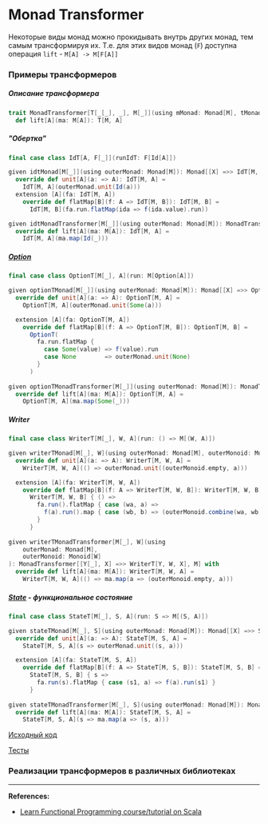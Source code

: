 # Monad Transformer

Некоторые виды монад можно прокидывать внутрь других монад, тем самым трансформируя их.
Т.е. для этих видов монад (`F`) доступна операция `lift` - `M[A] -> M[F[A]]`

### Примеры трансформеров

##### Описание трансформера

```scala
trait MonadTransformer[T[_[_], _], M[_]](using mMonad: Monad[M], tMonad: Monad[[X] =>> T[M, X]]):
  def lift[A](ma: M[A]): T[M, A]
```

##### "Обертка"

```scala
final case class IdT[A, F[_]](runIdT: F[Id[A]])

given idtMonad[M[_]](using outerMonad: Monad[M]): Monad[[X] =>> IdT[M, X]] with
  override def unit[A](a: => A): IdT[M, A] =
    IdT[M, A](outerMonad.unit(Id(a)))
  extension [A](fa: IdT[M, A])
    override def flatMap[B](f: A => IdT[M, B]): IdT[M, B] =
      IdT[M, B](fa.run.flatMap(ida => f(ida.value).run))

given idtMonadTransformer[M[_]](using outerMonad: Monad[M]): MonadTransformer[IdT, M] with
  override def lift[A](ma: M[A]): IdT[M, A] =
    IdT[M, A](ma.map(Id(_)))
```

##### [Option](../../scala/fp/functional-error-handling)

```scala
final case class OptionT[M[_], A](run: M[Option[A]])

given optionTMonad[M[_]](using outerMonad: Monad[M]): Monad[[X] =>> OptionT[M, X]] with
  override def unit[A](a: => A): OptionT[M, A] =
    OptionT[M, A](outerMonad.unit(Some(a)))

  extension [A](fa: OptionT[M, A])
    override def flatMap[B](f: A => OptionT[M, B]): OptionT[M, B] =
      OptionT(
        fa.run.flatMap {
          case Some(value) => f(value).run
          case None        => outerMonad.unit(None)
        }
      )
      
given optionTMonadTransformer[M[_]](using outerMonad: Monad[M]): MonadTransformer[OptionT, M] with
  override def lift[A](ma: M[A]): OptionT[M, A] =
    OptionT[M, A](ma.map(Some(_)))      
```

##### Writer

```scala
final case class WriterT[M[_], W, A](run: () => M[(W, A)])

given writerTMonad[M[_], W](using outerMonad: Monad[M], outerMonoid: Monoid[W]): Monad[[X] =>> WriterT[M, W, X]] with
  override def unit[A](a: => A): WriterT[M, W, A] =
    WriterT[M, W, A](() => outerMonad.unit((outerMonoid.empty, a)))

  extension [A](fa: WriterT[M, W, A])
    override def flatMap[B](f: A => WriterT[M, W, B]): WriterT[M, W, B] =
      WriterT[M, W, B] { () =>
        fa.run().flatMap { case (wa, a) =>
          f(a).run().map { case (wb, b) => (outerMonoid.combine(wa, wb), b) }
        }
      }
      
given writerTMonadTransformer[M[_], W](using
    outerMonad: Monad[M],
    outerMonoid: Monoid[W]
): MonadTransformer[[Y[_], X] =>> WriterT[Y, W, X], M] with
  override def lift[A](ma: M[A]): WriterT[M, W, A] =
    WriterT[M, W, A](() => ma.map(a => (outerMonoid.empty, a)))      
```

##### [State](../../fp/state) - функциональное состояние

```scala
final case class StateT[M[_], S, A](run: S => M[(S, A)])

given stateTMonad[M[_], S](using outerMonad: Monad[M]): Monad[[X] =>> StateT[M, S, X]] with
  override def unit[A](a: => A): StateT[M, S, A] =
    StateT[M, S, A](s => outerMonad.unit((s, a)))

  extension [A](fa: StateT[M, S, A])
    override def flatMap[B](f: A => StateT[M, S, B]): StateT[M, S, B] =
      StateT[M, S, B] { s =>
        fa.run(s).flatMap { case (s1, a) => f(a).run(s1) }
      }
      
given stateTMonadTransformer[M[_], S](using outerMonad: Monad[M]): MonadTransformer[[Y[_], X] =>> StateT[Y, S, X], M] with
  override def lift[A](ma: M[A]): StateT[M, S, A] =
    StateT[M, S, A](s => ma.map(a => (s, a)))      
```


[Исходный код](https://gitflic.ru/project/artemkorsakov/scalabook/blob?file=examples%2Fsrc%2Fmain%2Fscala%2Ftypeclass%2Fmonad%2FMonadTransformer.scala&plain=1)

[Тесты](https://gitflic.ru/project/artemkorsakov/scalabook/blob?file=examples%2Fsrc%2Ftest%2Fscala%2Ftypeclass%2Fmonad%2FMonadTransformerSuite.scala)


### Реализации трансформеров в различных библиотеках


---

**References:**
- [Learn Functional Programming course/tutorial on Scala](https://github.com/dehun/learn-fp) 
